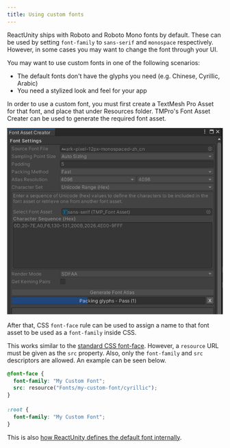 ```yaml
---
title: Using custom fonts
---
```


<Intro>

ReactUnity ships with Roboto and Roboto Mono fonts by default. These can be used by setting `font-family` to `sans-serif` and `monospace` respectively. However, in some cases you may want to change the font through your UI.

</Intro>

You may want to use custom fonts in one of the following scenarios:

- The default fonts don't have the glyphs you need (e.g. Chinese, Cyrillic, Arabic)
- You need a stylized look and feel for your app

In order to use a custom font, you must first create a TextMesh Pro Asset for that font, and place that under Resources folder. TMPro's Font Asset Creater can be used to generate the required font asset.

![Font Asset Creator](/images/docs/font-asset-creator.png)

After that, CSS `font-face` rule can be used to assign a name to that font asset to be used as a `font-family` inside CSS.

This works similar to the [standard CSS font-face](https://developer.mozilla.org/en-US/docs/Web/CSS/@font-face). However, a `resource` URL must be given as the `src` property. Also, only the `font-family` and `src` descriptors are allowed. An example can be seen below.

```css active
@font-face {
  font-family: "My Custom Font";
  src: resource("Fonts/my-custom-font/cyrillic");
}

:root {
  font-family: "My Custom Font";
}
```

This is also [how ReactUnity defines the default font internally](https://github.com/ReactUnity/core/blob/main/Resources/ReactUnity/styles/ugui/useragent.css#L5-L13).
